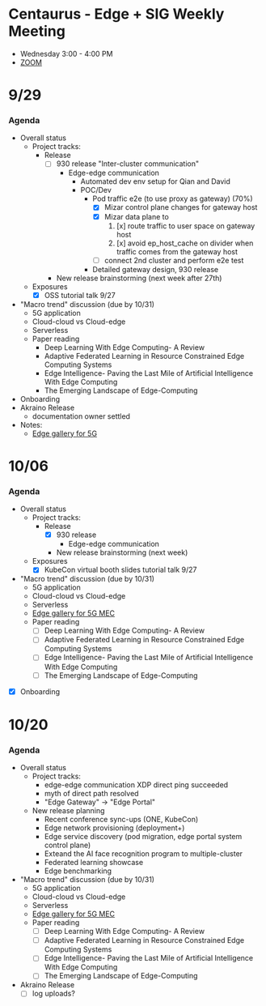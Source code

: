 # Centaurus - Edge + SIG Weekly Meeting
- Wednesday 3:00 - 4:00 PM
- [ZOOM](https://futurewei.zoom.us/j/93051877352?from=addon)

# 9/29

### Agenda
- Overall status
  - Project tracks:
    - Release
      - [ ] 930 release "Inter-cluster communication"
        - Edge-edge communication
          - Automated dev env setup for Qian and David
          - POC/Dev
            - Pod traffic e2e (to use proxy as gateway) (70%)
              - [x] Mizar control plane changes for gateway host
              - [x] Mizar data plane to 
                  1. [x] route traffic to user space on gateway host
                  2. [x] avoid ep_host_cache on divider when traffic comes from the gateway host
              - [ ] connect 2nd cluster and perform e2e test
            - Detailed gateway design, 930 release
      - New release brainstorming (next week after 27th)
  - Exposures
    - [x] OSS tutorial talk 9/27
- "Macro trend" discussion (due by 10/31)
  - 5G application
  - Cloud-cloud vs Cloud-edge
  - Serverless
  - Paper reading
    - Deep Learning With Edge Computing- A Review
    - Adaptive Federated Learning in Resource Constrained Edge Computing Systems
    - Edge Intelligence- Paving the Last Mile of Artificial Intelligence With Edge Computing
    - The Emerging Landscape of Edge-Computing
- Onboarding
- Akraino Release
  - documentation owner settled
- Notes:
  - [Edge gallery for 5G](https://gitee.com/organizations/edgegallery/projects)


# 10/06

### Agenda
- Overall status
  - Project tracks:
    - Release
      - [x] 930 release
        - Edge-edge communication
      - New release brainstorming (next week)
  - Exposures
    - [x] KubeCon virtual booth slides tutorial talk 9/27
- "Macro trend" discussion (due by 10/31)
  - 5G application
  - Cloud-cloud vs Cloud-edge
  - Serverless
  - [Edge gallery for 5G MEC](https://gitee.com/organizations/edgegallery/projects)
  - Paper reading
    - [ ] Deep Learning With Edge Computing- A Review
    - [ ] Adaptive Federated Learning in Resource Constrained Edge Computing Systems
    - [ ] Edge Intelligence- Paving the Last Mile of Artificial Intelligence With Edge Computing
    - [ ] The Emerging Landscape of Edge-Computing
- [x] Onboarding


# 10/20

### Agenda
- Overall status
  - Project tracks:
    - edge-edge communication XDP direct ping succeeded
    - myth of direct path resolved
    - "Edge Gateway" -> "Edge Portal"
  - New release planning
    - Recent conference sync-ups (ONE, KubeCon)
    - Edge network provisioning (deployment+)
    - Edge service discovery (pod migration, edge portal system control plane)
    - Exteand the AI face recognition program to multiple-cluster
    - Federated learning showcase
    - Edge benchmarking
- "Macro trend" discussion (due by 10/31)
  - 5G application
  - Cloud-cloud vs Cloud-edge
  - Serverless
  - [Edge gallery for 5G MEC](https://gitee.com/organizations/edgegallery/projects)
  - Paper reading
    - [ ] Deep Learning With Edge Computing- A Review
    - [ ] Adaptive Federated Learning in Resource Constrained Edge Computing Systems
    - [ ] Edge Intelligence- Paving the Last Mile of Artificial Intelligence With Edge Computing
    - [ ] The Emerging Landscape of Edge-Computing
- Akraino Release
  - [ ] log uploads?
